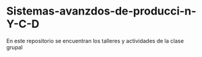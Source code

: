 # Sistemas-avanzdos-de-producci-n-Y-C-D
En este repositorio se encuentran los talleres y  actividades de la clase grupal
